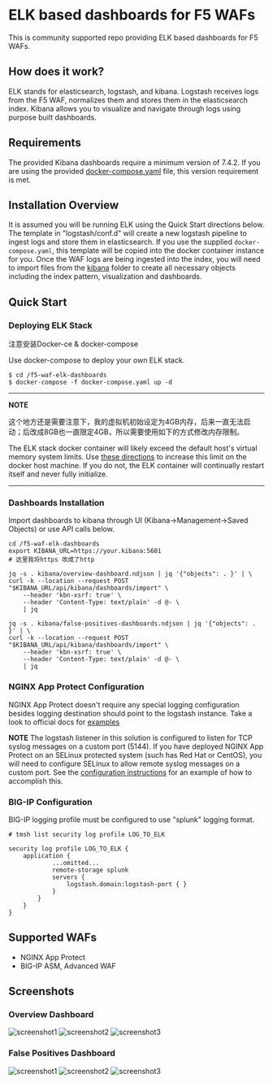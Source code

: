 # ELK based dashboards for F5 WAFs
This is community supported repo providing ELK based dashboards for F5 WAFs.

## How does it work?
ELK stands for elasticsearch, logstash, and kibana. Logstash receives logs from the F5 WAF, normalizes them and stores them in the elasticsearch index. Kibana allows you to visualize and navigate through logs using purpose built dashboards.

## Requirements
The provided Kibana dashboards require a minimum version of 7.4.2. If you are using the provided [docker-compose.yaml](docker-compose.yaml) file, this version requirement is met.

## Installation Overview
It is assumed you will be running ELK using the Quick Start directions below. The template in "logstash/conf.d" will create a new logstash pipeline to ingest logs and store them in elasticsearch. If you use the supplied `docker-compose.yaml`, this template will be copied into the docker container instance for you. Once the WAF logs are being ingested into the index, you will need to import files from the [kibana](kibana/) folder to create all necessary objects including the index pattern, visualization and dashboards.

## Quick Start
### Deploying ELK Stack

注意安装Docker-ce & docker-compose

Use docker-compose to deploy your own ELK stack.
```
$ cd /f5-waf-elk-dashboards
$ docker-compose -f docker-compose.yaml up -d
```

---
**NOTE**

这个地方还是需要注意下，我的虚拟机初始设定为4GB内存，后来一直无法启动；后改成8GB也一直限定4GB，所以需要使用如下的方式修改内存限制。

The ELK stack docker container will likely exceed the default host's virtual memory system limits. Use [these directions](https://www.elastic.co/guide/en/elasticsearch/reference/5.0/vm-max-map-count.html#vm-max-map-count) to increase this limit on the docker host machine. If you do not, the ELK container will continually restart itself and never fully initialize.

---

### Dashboards Installation
Import dashboards to kibana through UI (Kibana->Management->Saved Objects) or use API calls below.

```
cd /f5-waf-elk-dashboards 
export KIBANA_URL=https://your.kibana:5601
# 这里我将https 改成了http

jq -s . kibana/overview-dashboard.ndjson | jq '{"objects": . }' | \
curl -k --location --request POST "$KIBANA_URL/api/kibana/dashboards/import" \
    --header 'kbn-xsrf: true' \
    --header 'Content-Type: text/plain' -d @- \
    | jq

jq -s . kibana/false-positives-dashboards.ndjson | jq '{"objects": . }' | \
curl -k --location --request POST "$KIBANA_URL/api/kibana/dashboards/import" \
    --header 'kbn-xsrf: true' \
    --header 'Content-Type: text/plain' -d @- \
    | jq
```
### NGINX App Protect Configuration
NGINX App Protect doesn't require any special logging configuration besides logging destination should point to the logstash instance. Take a look to official docs for [examples](https://docs.nginx.com/nginx-app-protect/admin-guide/#centos-7-4-installation)

**NOTE**
The logstash listener in this solution is configured to listen for TCP syslog messages on a custom port (5144). If you have deployed NGINX App Protect on an SELinux protected system (such has Red Hat or CentOS), you will need to configure SELinux to allow remote syslog messages on a custom port. See the [configuration instructions](https://docs.nginx.com/nginx-app-protect/admin-guide/#syslog-to-custom-port) for an example of how to accomplish this.

### BIG-IP Configuration
BIG-IP logging profile must be configured to use "splunk" logging format.
```
# tmsh list security log profile LOG_TO_ELK

security log profile LOG_TO_ELK {
    application {
            ...omitted...
            remote-storage splunk
            servers {
                logstash.domain:logstash-port { }
            }
        }
    }
}
```
## Supported WAFs
* NGINX App Protect
* BIG-IP ASM, Advanced WAF
## Screenshots
### Overview Dashboard
![screenshot1](https://user-images.githubusercontent.com/23067500/72393114-c7c25080-36e6-11ea-81c4-655f4c936476.png)
![screenshot2](https://user-images.githubusercontent.com/23067500/72392972-4cf93580-36e6-11ea-8392-1b80d59b8276.png)
![screenshot3](https://user-images.githubusercontent.com/23067500/72392979-4ff42600-36e6-11ea-9cb9-22b8ba737de0.png)
### False Positives Dashboard
![screenshot1](https://user-images.githubusercontent.com/23067500/81446488-d6b68e00-912f-11ea-9f60-0821c2010e46.png)
![screenshot2](https://user-images.githubusercontent.com/23067500/81446490-d918e800-912f-11ea-9223-a3cf7818cdcf.png)
![screenshot3](https://user-images.githubusercontent.com/23067500/81446492-dae2ab80-912f-11ea-94a2-e99fd7423883.png)
